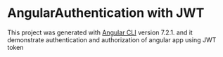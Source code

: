 # AngularAuthentication with JWT

This project was generated with [Angular CLI](https://github.com/angular/angular-cli) version 7.2.1. and it demonstrate authentication and authorization of angular app using JWT token

